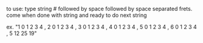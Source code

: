 to use:
type string # followed by space followed by space separated frets.
come when done with string and ready to do next string

ex. "1 0 1 2 3 4 , 2 0 1 2 3 4 , 3 0 1 2 3 4 , 4 0 1 2 3 4 , 5 0 1 2 3 4 , 6 0 1 2 3 4 , 5 12       25       19"